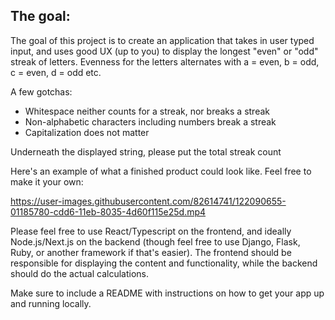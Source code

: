 ## The goal:

The goal of this project is to create an application that takes in user typed input, and uses good UX (up to you) to display the longest "even" or "odd" streak of letters.
Evenness for the letters alternates with a = even, b = odd, c = even, d = odd etc.

A few gotchas:

- Whitespace neither counts for a streak, nor breaks a streak
- Non-alphabetic characters including numbers break a streak
- Capitalization does not matter

Underneath the displayed string, please put the total streak count

Here's an example of what a finished product could look like. Feel free to make it your own:

https://user-images.githubusercontent.com/82614741/122090655-01185780-cdd6-11eb-8035-4d60f115e25d.mp4

Please feel free to use React/Typescript on the frontend, and ideally Node.js/Next.js on the backend (though feel free to use Django, Flask, Ruby, or another framework if that's easier). The frontend should be responsible for displaying the content and functionality, while the backend should do the actual calculations.

Make sure to include a README with instructions on how to get your app up and running locally.
